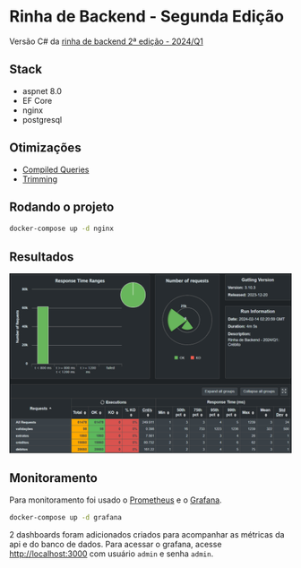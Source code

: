 ﻿# Rinha de Backend - Segunda Edição

Versão C# da [rinha de backend 2ª edição - 2024/Q1](https://github.com/zanfranceschi/rinha-de-backend-2024-q1)

## Stack

- aspnet 8.0
- EF Core
- nginx
- postgresql

## Otimizações

- [Compiled Queries](https://learn.microsoft.com/en-us/ef/core/performance/advanced-performance-topics?tabs=with-di%2Cexpression-api-with-constant#compiled-queries)
- [Trimming](https://learn.microsoft.com/en-us/dotnet/core/deploying/trimming/trimming-options?pivots=dotnet-8-0#trimming-framework-library-features)

## Rodando o projeto

```bash
docker-compose up -d nginx
```

## Resultados

![Resultados do gatling. Todas requisições abaixo de 800ms.](docs/gatling.png)

## Monitoramento

Para monitoramento foi usado o [Prometheus](https://prometheus.io/) e o [Grafana](https://grafana.com/).

```bash
docker-compose up -d grafana
```

2 dashboards foram adicionados criados para acompanhar as métricas da api e do banco de dados. Para acessar o grafana, acesse [http://localhost:3000](http://localhost:3000) com usuário `admin` e senha `admin`.